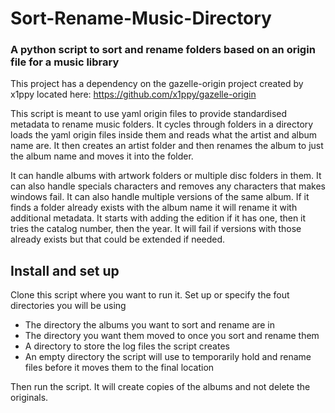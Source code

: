 # Sort-Rename-Music-Directory
### A python script to sort and rename folders based on an origin file for a music library

This project has a dependency on the gazelle-origin project created by x1ppy located here:
https://github.com/x1ppy/gazelle-origin

This script is meant to use yaml origin files to provide standardised metadata to rename music folders. It cycles through folders in a directory loads the yaml origin files inside them and reads what the artist and album name are. It then creates an artist folder and then renames the album to just the album name and moves it into the folder.

It can handle albums with artwork folders or multiple disc folders in them. It can also handle specials characters and removes any characters that makes windows fail. It can also handle multiple versions of the same album. If it finds a folder already exists with the album name it will rename it with additional metadata. It starts with adding the edition if it has one, then it tries the catalog number, then the year. It will fail if versions with those already exists but that could be extended if needed.

## Install and set up
Clone this script where you want to run it.
Set up or specify the fout directories you will be using
- The directory the albums you want to sort and rename are in
- The directory you want them moved to once you sort and rename them
- A directory to store the log files the script creates
- An empty directory the script will use to temporarily hold and rename files before it moves them to the final location

Then run the script.  It will create copies of the albums and not delete the originals.
